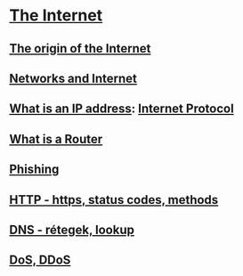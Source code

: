 # [The Internet](https://github.com/green-fox-academy/teaching-materials/blob/master/preparation/materials/internet/internet.hu.md)

## [The origin of the Internet](https://www.youtube.com/watch?v=zJEDMvwOiN4)

## [Networks and Internet](https://www.youtube.com/watch?v=hmYT6HAUKAg)

## [What is an IP address](https://www.youtube.com/watch?v=uwum79Ux2sg): [Internet Protocol](https://en.wikipedia.org/wiki/IP_address)

## [What is a Router](https://www.youtube.com/watch?v=9aZg1mwDDfA)

## [Phishing](https://www.youtube.com/watch?v=gH7r94UNQXA)

## [HTTP - https, status codes, methods]()

## [DNS - rétegek, lookup](https://www.youtube.com/watch?v=1pLYgvrNCWA)

## [DoS, DDoS](https://www.youtube.com/watch?v=Rfg3mIGvIhg)
